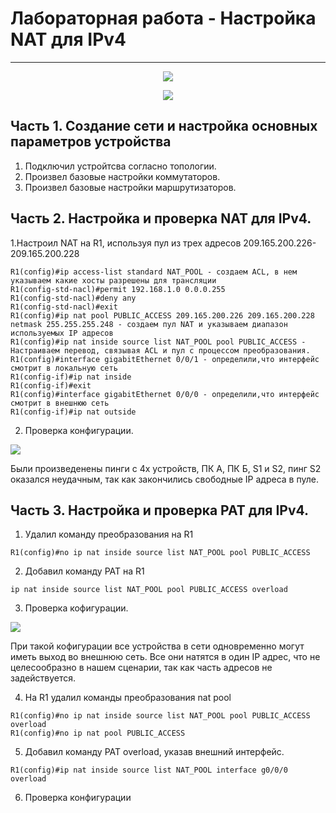 # Лабораторная работа - Настройка NAT для IPv4
_ _ _
<p align="center">
<image src="https://github.com/LLlMEJIb87/OTUS-learning/blob/master/20.%20NAT/LAB_shema_seti.PNG">
</p>
  

<p align="center">
<image src="https://github.com/LLlMEJIb87/OTUS-learning/blob/master/20.%20NAT/LAB_tablica_adresacii.PNG">
</p>
  
## Часть 1. Создание сети и настройка основных параметров устройства
1. Подключил устройтсва согласно топологии.
2. Произвел базовые настройки коммутаторов.
3. Произвел базовые настройки маршрутизаторов.
  
## Часть 2. Настройка и проверка NAT для IPv4.
1.Настроил NAT на R1, используя пул из трех адресов 209.165.200.226-209.165.200.228
```
R1(config)#ip access-list standard NAT_POOL - создаем ACL, в нем указываем какие хосты разрешены для трансляции
R1(config-std-nacl)#permit 192.168.1.0 0.0.0.255
R1(config-std-nacl)#deny any 
R1(config-std-nacl)#exit 
R1(config)#ip nat pool PUBLIC_ACCESS 209.165.200.226 209.165.200.228 netmask 255.255.255.248 - создаем пул NAT и указываем диапазон используемых IP адресов
R1(config)#ip nat inside source list NAT_POOL pool PUBLIC_ACCESS - Настраиваем перевод, связывая ACL и пул с процессом преобразования.
R1(config)#interface gigabitEthernet 0/0/1 - определили,что интерфейс смотрит в локальную сеть
R1(config-if)#ip nat inside 
R1(config-if)#exit
R1(config)#interface gigabitEthernet 0/0/0 - определили,что интерфейс смотрит в внешнюю сеть
R1(config-if)#ip nat outside 
```
2. Проверка конфигурации.
  
<image src="https://github.com/LLlMEJIb87/OTUS-learning/blob/master/20.%20NAT/LAB_NAT_translation1.PNG">

Были произведенены пинги с 4х устройств, ПК А, ПК Б, S1 и S2, пинг S2 оказался неудачным, так как закончились свободные IP адреса в пуле.
  
## Часть 3. Настройка и проверка PAT для IPv4.
1. Удалил команду преобразования на R1
```
R1(config)#no ip nat inside source list NAT_POOL pool PUBLIC_ACCESS
```
2. Добавил команду PAT на R1
```
ip nat inside source list NAT_POOL pool PUBLIC_ACCESS overload
```
3. Проверка кофигурации.
  
<image src="https://github.com/LLlMEJIb87/OTUS-learning/blob/master/20.%20NAT/LAB_PAT_translation.PNG">

При такой кофигурации все устройства в сети одновременно могут иметь выход во внешнюю сеть. Все они натятся в один IP адрес, что не целесообразно в нашем сценарии, так как часть адресов не задействуется.
  
4. На R1 удалил команды преобразования nat pool
```
R1(config)#no ip nat inside source list NAT_POOL pool PUBLIC_ACCESS overload 
R1(config)#no ip nat pool PUBLIC_ACCESS
```
5. Добавил команду PAT overload, указав внешний интерфейс.
```
R1(config)#ip nat inside source list NAT_POOL interface g0/0/0 overload
```
6. Проверка конфигурации

